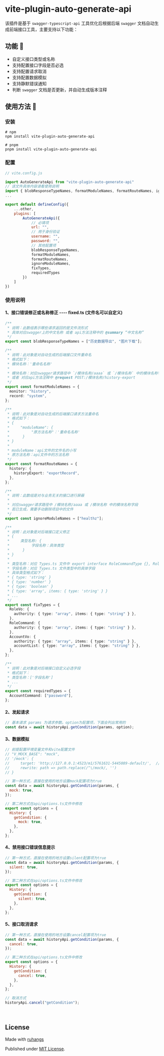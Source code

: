 # vite-plugin-auto-generate-api

该插件是基于 `swagger-typescript-api` 工具优化后根据后端 `swagger` 文档自动生成前端接口工具，主要支持以下功能：
<br />

## 功能 🦖

- 自定义接口类型或名称
- 支持配置接口字段是否必选
- 支持配置请求取消
- 支持配置数据模拟
- 支持静默错误通知
- 判断 `swagger` 文档是否更新，并自动生成版本注释
  <br />

## 使用方法 🦕

### 安装

```shell
# npm
npm install vite-plugin-auto-generate-api

# pnpm
pnpm install vite-plugin-auto-generate-api
```

### 配置

```javascript
// vite.config.js

import AutoGenerateApi from "vite-plugin-auto-generate-api"
// 该文件具体内容请看使用说明
import { blobResponseTypeNames, formatModuleNames, formatRouteNames, ignoreModuleNames, fixTypes, requiredTypes } from './fixed'
...

export default defineConfig({
    ...other,
    plugins: [
        AutoGenerateApi({
            // 必填项
            url: "",
            // 用于身份验证
            username: "",
            password: "",
            // 其他配置项
            blobResponseTypeNames,
            formatModuleNames,
            formatRouteNames,
            ignoreModuleNames,
            fixTypes,
            requiredTypes
        })
    ]
})

```

### 使用说明

#### 1、接口错误修正或名称修正 ---- fixed.ts (文件名可以自定义)

```typescript
/**
 * 说明：此数组表示哪些请求返回的是文件流形式
 * 具体对应swagger上的中文名称 或者 api方法注释中的 @summary “中文名称”
 */
export const blobResponseTypeNames = ["历史数据导出", "图片下载"];

/**
 * 说明：此对象是对自动生成的后端接口文件重命名
 * 格式如下：
 * 模块名称：'重命名名称'
 *
 * 模块名称：对应swagger请求路径中 `/模块名称/aaaa` 或 `/模块名称` 中的模块名称字段
 * 或者 对应api方法注释中 @request POST:/模块名称/history-export
 */
export const formatModuleNames = {
  monitor: "history",
  record: "system",
};

/**
 * 说明：此对象是对自动生成的后端接口请求方法重命名
 * 格式如下：
 * {
 *     "moduleName": {
 *          "原方法名称"：'重命名名称'
 *      }
 * }
 *
 * moduleName：api文件的文件名的小写
 * 原方法名称：api文件中的方法名称
 */
export const formatRouteNames = {
  history: {
    historyExport: "exportRecord",
  },
};

/**
 * 说明：此数组是对与业务无关的接口进行屏蔽
 *
 * 对应swagger请求路径中 /模块名称/aaaa 或 /模块名称 中的模块名称字段
 * 若已生成，需要手动删除项目中的文件
 */
export const ignoreModuleNames = ["healthz"];

/**
 * 说明：此对象是对后端接口定义修正
 * {
 *     类型名称: {
 *          字段名称：具体类型
 *      }
 * }
 *
 * 类型名称：对应 Types.ts 文件中 export interface RoleCommandType {}, RoleCommandType 去掉Type后的名称
 * 字段名称：对应 Types.ts 文件类型中的具体字段
 * 具体类型格式如下：
 * { type: 'string' }
 * { type: 'number' }
 * { type: 'boolean' }
 * { type: 'array', items: { type: 'string' } }
 * ...
 */
export const fixTypes = {
  RoleVo: {
    authority: { type: "array", items: { type: "string" } },
  },
  RoleCommand: {
    authority: { type: "array", items: { type: "string" } },
  },
  AccountVo: {
    authority: { type: "array", items: { type: "string" } },
    accountList: { type: "array", items: { type: "string" } },
  },
};

/**
 * 说明：此对象是对后端接口自定义必选字段
 * 格式如下：
 * 类型名称：['字段名称']
 * ...
 */
export const requiredTypes = {
  AccountCommand: ["password"],
};
```

#### 2、发起请求

```javascript
// 基本请求 params 为请求参数。option为配置项，下面会列出常用的
const data = await historyApi.getCondition(params, option);
```

#### 3、数据模拟

```javascript
// 前提配置环境变量文件和vite配置文件
// "V_MOCK_BASE": "mock",
// '/mock': {
//     target: 'http://127.0.0.1:4523/m1/5761631-5445089-default/',  // 此处填写mock服务地址
//     rewrite: path => path.replace(/^\/mock/, '')
// }

// 第一种方式，直接在使用的地方设置mock配置项为true
const data = await historyApi.getCondition(params, {
  mock: true,
});

// 第二种方式在api/options.ts文件中修改
export const options = {
  History: {
    getCondition: {
      mock: true,
    },
  },
};
```

#### 4、禁用接口错误信息提示

```javascript
// 第一种方式，直接在使用的地方设置silent配置项为true
const data = await historyApi.getCondition(params, {
  silent: true,
});

// 第二种方式在api/options.ts文件中修改
export const options = {
  History: {
    getCondition: {
      silent: true,
    },
  },
};
```

#### 5、接口取消请求

```javascript
// 第一种方式，直接在使用的地方设置cancel配置项为true
const data = await historyApi.getCondition(params, {
  cancel: true,
});

// 第二种方式在api/options.ts文件中修改
export const options = {
  History: {
    getCondition: {
      cancel: true,
    },
  },
};

// 取消方式
historyApi.cancel("getCondition");
```

<br />

## License

Made with [ruhangs](https://github.com/ruhangs)

Published under [MIT License](./LICENSE).

<br />
